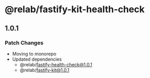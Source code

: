 # @relab/fastify-kit-health-check

## 1.0.1

### Patch Changes

-   Moving to monorepo
-   Updated dependencies
    -   @relab/fastify-health-check@1.0.1
    -   @relab/fastify-kit@1.0.1
